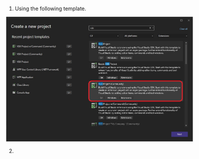 

1. Using the following template.

![Visual Studio Blank Community Project](./images/50VSixBlankCommunityProject50.jpg)

2. 